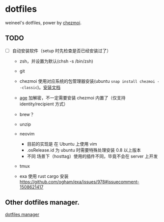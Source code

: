 # dotfiles

weineel's dotfiles, power by [chezmoi](https://github.com/twpayne/chezmoi).

## TODO

- [ ] 自动安装软件（setup 时先检查是否已经安装过了）

  - zsh，并设置为默认(chsh -s /bin/zsh)
  - git
  - chezmoi 使用对应系统的包管理器安装(ubuntu `snap install chezmoi --classic`)。[安装文档](https://www.chezmoi.io/install/)
  - [age](https://github.com/FiloSottile/age) 加解密，不一定需要安装 chezmoi 内置了（仅支持 identity/recipient 方式）
  - brew？
  - unzip
  - neovim

    - 目前的实现是 在 Ubuntu 上使用 vim
    - .osRelease.id 为 ubuntu 时需要特殊处理安装 0.8 以上版本
    - 不同 场景下（hosttag）使用的插件不同，毕竟不会在 server 上开发

  - tmux
  - exa 使用 rust cargo 安装 https://github.com/ogham/exa/issues/978#issuecomment-1508621417

## Other dotfiles manager.

[dotfiles manager](https://dotfiles.github.io/utilities/)
